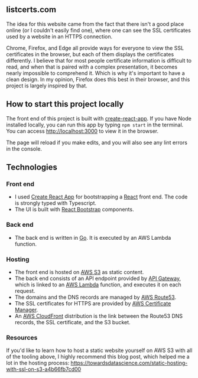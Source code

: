 ## listcerts.com

The idea for this website came from the fact that there isn't a good place online (or I couldn't easily find one), 
where one can see the SSL certificates used by a website in an HTTPS connection.

Chrome, Firefox, and Edge all provide ways for everyone to view the SSL certificates in the browser, but each of them 
displays the certificates differently. I believe that for most people certificate information is difficult to read, 
and when that is paired with a complex presentation, it becomes nearly impossible to comprehend it. Which is why 
it's important to have a clean design. In my opinion, Firefox does this best in their browser, and this project is 
largely inspired by that.

## How to start this project locally

The front end of this project is built with [create-react-app](https://create-react-app.dev). If you have Node installed
locally, you can run this app by typing `npm start` in the terminal. You can access [http://localhost:3000](http://localhost:3000) 
to view it in the browser.

The page will reload if you make edits, and you will also see any lint errors in the console.

## Technologies

### Front end

- I used [Create React App](https://create-react-app.dev) for bootstrapping a [React](https://reactjs.org/) front end. 
The code is strongly typed with Typescript.
- The UI is built with [React Bootstrap](https://react-bootstrap.github.io/) components.

### Back end

- The back end is written in [Go](https://golang.org/). It is executed by an AWS Lambda function.

### Hosting

- The front end is hosted on [AWS S3](https://aws.amazon.com/s3/) as static content.
- The back end consists of an API endpoint provided by [API Gateway](https://aws.amazon.com/api-gateway/), which is
linked to an [AWS Lambda](https://aws.amazon.com/lambda/) function, and executes it on each request.
- The domains and the DNS records are managed by [AWS Route53](https://aws.amazon.com/route53/).
- The SSL certificates for HTTPS are provided by [AWS Certificate Manager](https://aws.amazon.com/certificate-manager/).
- An [AWS CloudFront](https://aws.amazon.com/cloudfront/) distribution is the link between the Route53 DNS records,
the SSL certificate, and the S3 bucket.

### Resources

If you'd like to learn how to host a static website yourself on AWS S3 with all of the tooling above, I highly
recommend this blog post, which helped me a lot in the hosting process: https://towardsdatascience.com/static-hosting-with-ssl-on-s3-a4b66fb7cd00
